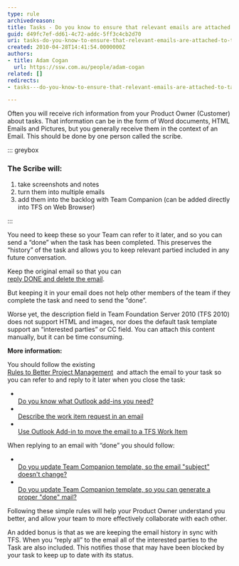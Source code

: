 ```yaml
---
type: rule
archivedreason: 
title: Tasks - Do you know to ensure that relevant emails are attached to tasks?
guid: d49fc7ef-dd61-4c72-addc-5ff3c4cb2d70
uri: tasks-do-you-know-to-ensure-that-relevant-emails-are-attached-to-tasks
created: 2010-04-28T14:41:54.0000000Z
authors:
- title: Adam Cogan
  url: https://ssw.com.au/people/adam-cogan
related: []
redirects:
- tasks---do-you-know-to-ensure-that-relevant-emails-are-attached-to-tasks

---
```


Often you will receive rich information from your Product Owner (Customer) about tasks. That information can be in the form of Word documents, HTML Emails and Pictures, but you generally receive them in the context of an Email. This should be done by one person called the scribe.


::: greybox

### The Scribe will:

1. take screenshots and notes
2. turn them into multiple emails
3. add them into the backlog with Team Companion (can be added directly into TFS on Web Browser)


:::


<!--endintro-->

You need to keep these so your Team can refer to it later, and so you can send a “done” when the task has been completed. This preserves the “history” of the task and allows you to keep relevant partied included in any future conversation.

Keep the original email so that you can     [<br>      reply DONE and delete the email](/dones-do-you-reply-done-and-delete-the-original-email).

But keeping it in your email does not help other members of the team if they complete the task and need to send the “done”.

Worse yet, the description field in Team Foundation Server 2010 (TFS 2010) does not support HTML and images, nor does the default task template support an “interested parties” or CC field. You can attach this content manually, but it can be time consuming.

**More information:**

You should follow the existing     [<br>      Rules to Better Project Management](/Management/RulestoBetterSpecificationReviews)  and attach the email to your task so you can refer to and reply to it later when you close the task:

* [<br>         Do you know what Outlook add-ins you need?](http&#58;//www.ssw.com.au/ssw/standards/rules/RulesToBetterProjectManagementWithTFS.aspx#OutlookAddin)
* [<br>         Describe the work item request in an email](http&#58;//www.ssw.com.au/ssw/standards/rules/RulesToBetterProjectManagementWithTFS.aspx#WorkItemEmail)
* [<br>         Use Outlook Add-in to move the email to a TFS Work Item](http&#58;//www.ssw.com.au/ssw/standards/rules/RulesToBetterProjectManagementWithTFS.aspx#TeamCompanionWorkItem)


When replying to an email with “done” you should follow:

* [<br>         Do you update Team Companion template, so the email "subject" doesn't change?](http&#58;//www.ssw.com.au/ssw/standards/rules/RulesToBetterProjectManagementWithTFS.aspx#KeepConsistentName)
* [<br>         Do you update Team Companion template, so you can generate a proper "done" mail?](http&#58;//www.ssw.com.au/ssw/standards/rules/RulesToBetterProjectManagementWithTFS.aspx#EmailTemplate)


Following these simple rules will help your Product Owner understand you better, and allow your team to more effectively collaborate with each other.

An added bonus is that as we are keeping the email history in sync with TFS. When you “reply all” to the email all of the interested parties to the Task are also included. This notifies those that may have been blocked by your task to keep up to date with its status.
